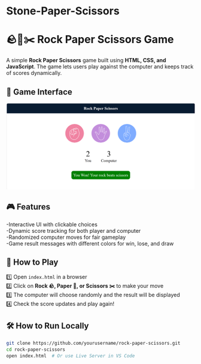 # Stone-Paper-Scissors

# 🪨📄✂️ Rock Paper Scissors Game  

A simple **Rock Paper Scissors** game built using **HTML, CSS, and JavaScript**. The game lets users play against the computer and keeps track of scores dynamically.  

## 📸 Game Interface
![Game Preview](Screenshot_2025-03-13_230200.png)
 

## 🎮 Features  
-Interactive UI with clickable choices  
-Dynamic score tracking for both player and computer  
-Randomized computer moves for fair gameplay  
-Game result messages with different colors for win, lose, and draw  


## 🚀 How to Play  
1️⃣ Open `index.html` in a browser  
2️⃣ Click on **Rock 🪨, Paper 📄, or Scissors ✂️** to make your move  
3️⃣ The computer will choose randomly and the result will be displayed  
4️⃣ Check the score updates and play again!  

## 🛠️ How to Run Locally  
```sh
git clone https://github.com/yourusername/rock-paper-scissors.git
cd rock-paper-scissors
open index.html  # Or use Live Server in VS Code
